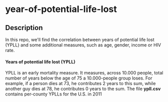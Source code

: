 # year-of-potential-life-lost
## Description

In this repo, we'll find the correlation between years of potential life lost (YPLL) and some additional measures, such as age, gender, income or HIV rate. 

#### Years of potential life lost (YPLL)
YPLL is an early mortality measure. It measures, across 10.000 people, total number of years below the age of 75 a 10.000-people group loses. For example, if a person dies at 73, he contributes 2 years to this sum, while another guy dies at 78, he contributes 0 years to the sum.
The file **ypll.csv** contains per-county YPLLs for the U.S. in 2011 
